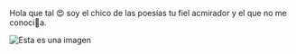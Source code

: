 Hola que tal 😍
soy el chico de las poesías 
tu fiel acmirador y el que no me conoci🐷a.

![Esta es una imagen](file:///Users/carlosortizabreu/Downloads/CoffeeDoddle.svg)
